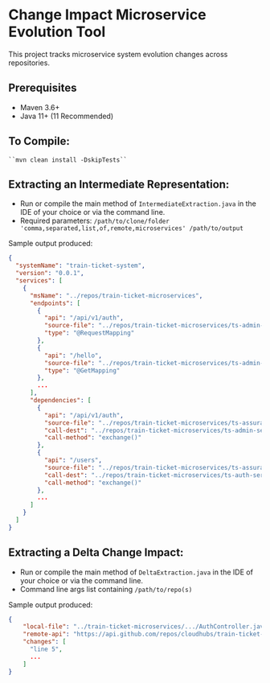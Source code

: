 # Change Impact Microservice Evolution Tool

This project tracks microservice system evolution changes across repositories.


## Prerequisites

* Maven 3.6+
* Java 11+ (11 Recommended)  

## To Compile:
    ``mvn clean install -DskipTests``

## Extracting an Intermediate Representation:
- Run or compile the main method of ``IntermediateExtraction.java`` in the IDE of your choice or via the command line.
- Required parameters: ``/path/to/clone/folder 'comma,separated,list,of,remote,microservices' /path/to/output``

Sample output produced:
```json
{
  "systemName": "train-ticket-system",
  "version": "0.0.1",
  "services": [
    {
      "msName": "../repos/train-ticket-microservices",
      "endpoints": [
        {
          "api": "/api/v1/auth",
          "source-file": "../repos/train-ticket-microservices/ts-admin-service/src/main/java/com/cloudhubs/trainticket/adminservice/controller/AuthController.java",
          "type": "@RequestMapping"
        },
        {
          "api": "/hello",
          "source-file": "../repos/train-ticket-microservices/ts-admin-service/src/main/java/com/cloudhubs/trainticket/adminservice/controller/AuthController.java",
          "type": "@GetMapping"
        },
        ...
      ],
      "dependencies": [
        {
          "api": "/api/v1/auth",
          "source-file": "../repos/train-ticket-microservices/ts-assurance-service/src/main/java/com/cloudhubs/trainticket/assurance/service/impl/UserServiceImpl.java",
          "call-dest": "../repos/train-ticket-microservices/ts-admin-service/src/main/java/com/cloudhubs/trainticket/adminservice/controller/AuthController.java",
          "call-method": "exchange()"
        },
        {
          "api": "/users",
          "source-file": "../repos/train-ticket-microservices/ts-assurance-service/src/main/java/com/cloudhubs/trainticket/assurance/service/impl/UserServiceImpl.java",
          "call-dest": "../repos/train-ticket-microservices/ts-auth-service/src/main/java/com/cloudhubs/trainticket/auth/controller/AuthUserController.java",
          "call-method": "exchange()"
        },
        ...
      ]
    }
  ]
}
```

## Extracting a Delta Change Impact:
- Run or compile the main method of ``DeltaExtraction.java`` in the IDE of your choice or via the command line.
- Command line args list containing ``/path/to/repo(s)``

Sample output produced:
```json
{
    "local-file": "../train-ticket-microservices/.../AuthController.java",
    "remote-api": "https://api.github.com/repos/cloudhubs/train-ticket-microservices/contents/.../AuthController.java",
    "changes": [
      "line 5",
      ...
    ]
}
```